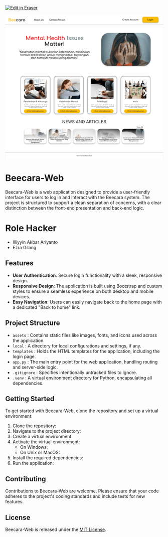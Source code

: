 <p><a target="_blank" href="https://app.eraser.io/workspace/o0DcUOxq21cxUVfUAtd5" id="edit-in-eraser-github-link"><img alt="Edit in Eraser" src="https://firebasestorage.googleapis.com/v0/b/second-petal-295822.appspot.com/o/images%2Fgithub%2FOpen%20in%20Eraser.svg?alt=media&amp;token=968381c8-a7e7-472a-8ed6-4a6626da5501"></a></p>



![Landing Page.png](/.eraser/o0DcUOxq21cxUVfUAtd5___JH7fWIylTdeOA9ICjaSasTFaXhh2___GKByNNRJDu2wMRY2Ox5bA.png "Landing Page.png")



# Beecara-Web
Beecara-Web is a web application designed to provide a user-friendly interface for users to log in and interact with the Beecara system. The project is structured to support a clean separation of concerns, with a clear distinction between the front-end presentation and back-end logic.

# Role Hacker
- Illiyyin Akbar Ariyanto
- Ezra Gilang
## Features
- **User Authentication**: Secure login functionality with a sleek, responsive design.
- **Responsive Design**: The application is built using Bootstrap and custom styles to ensure a seamless experience on both desktop and mobile devices.
- **Easy Navigation**: Users can easily navigate back to the home page with a dedicated "Back to home" link.
## Project Structure
- `assets` : Contains static files like images, fonts, and icons used across the application.
- `local` : A directory for local configurations and settings, if any.
- `templates` : Holds the HTML templates for the application, including the login page.
- `app.py` : The main entry point for the web application, handling routing and server-side logic.
- `.gitignore` : Specifies intentionally untracked files to ignore.
- `.venv` : A virtual environment directory for Python, encapsulating all dependencies.
## Getting Started
To get started with Beecara-Web, clone the repository and set up a virtual environment:

1. Clone the repository:
2. Navigate to the project directory:
3. Create a virtual environment:
4. Activate the virtual environment:
    - On Windows: 
    - On Unix or MacOS:
5. Install the required dependencies:
6. Run the application:
## Contributing
Contributions to Beecara-Web are welcome. Please ensure that your code adheres to the project's coding standards and include tests for new features.

## License
Beecara-Web is released under the [﻿MIT License](https://license/).


<!--- Eraser file: https://app.eraser.io/workspace/o0DcUOxq21cxUVfUAtd5 --->